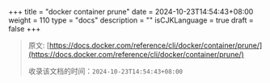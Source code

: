 +++
title = "docker container prune"
date = 2024-10-23T14:54:43+08:00
weight = 110
type = "docs"
description = ""
isCJKLanguage = true
draft = false
+++

> 原文: [https://docs.docker.com/reference/cli/docker/container/prune/](https://docs.docker.com/reference/cli/docker/container/prune/)
>
> 收录该文档的时间：`2024-10-23T14:54:43+08:00`
